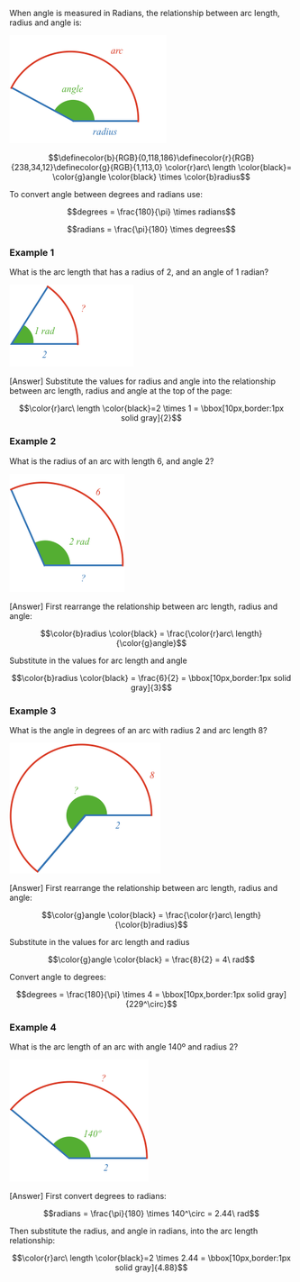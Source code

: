 When angle is measured in Radians, the relationship between arc length, radius and angle is:

![](reference.png)

$$\definecolor{b}{RGB}{0,118,186}\definecolor{r}{RGB}{238,34,12}\definecolor{g}{RGB}{1,113,0} \color{r}arc\ length \color{black}= \color{g}angle \color{black} \times \color{b}radius$$

To convert angle between degrees and radians use:

$$degrees = \frac{180}{\pi} \times radians$$

$$radians = \frac{\pi}{180} \times degrees$$

### Example 1

What is the arc length that has a radius of 2, and an angle of 1 radian?

![](example1.png)

<hintLow>[Answer]
Substitute the values for radius and angle into the relationship between arc length, radius and angle at the top of the page:

$$\color{r}arc\ length \color{black}=2 \times 1 = \bbox[10px,border:1px solid gray]{2}$$
</hintLow>

### Example 2

What is the radius of an arc with length 6, and angle 2?

![](example2.png)

<hintLow>[Answer]
First rearrange the relationship between arc length, radius and angle:

$$\color{b}radius \color{black} = \frac{\color{r}arc\ length}{\color{g}angle}$$

Substitute in the values for arc length and angle

$$\color{b}radius \color{black} = \frac{6}{2} = \bbox[10px,border:1px solid gray]{3}$$
</hintLow>

### Example 3

What is the angle in degrees of an arc with radius 2 and arc length 8?

![](example3.png)

<hintLow>[Answer]
First rearrange the relationship between arc length, radius and angle:

$$\color{g}angle \color{black} = \frac{\color{r}arc\ length}{\color{b}radius}$$

Substitute in the values for arc length and radius

$$\color{g}angle \color{black} = \frac{8}{2} = 4\ rad$$

Convert angle to degrees:

$$degrees = \frac{180}{\pi} \times 4 = \bbox[10px,border:1px solid gray]{229^\circ}$$
</hintLow>

### Example 4

What is the arc length of an arc with angle 140º and radius 2?

![](example4.png)

<hintLow>[Answer]
First convert degrees to radians:

$$radians = \frac{\pi}{180} \times 140^\circ = 2.44\ rad$$

Then substitute the radius, and angle in radians, into the arc length relationship:

$$\color{r}arc\ length \color{black}=2 \times 2.44 = \bbox[10px,border:1px solid gray]{4.88}$$
</hintLow>